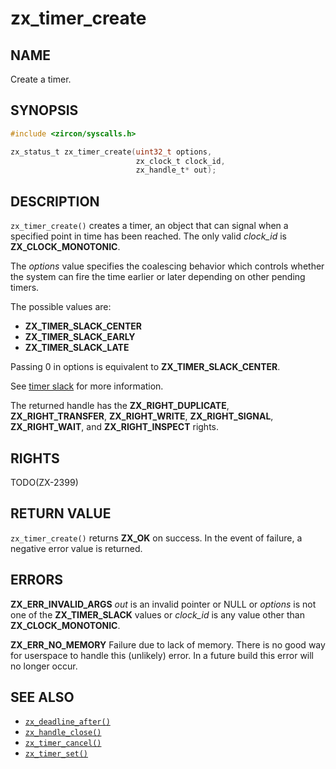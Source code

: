 # zx_timer_create

## NAME

<!-- Updated by update-docs-from-abigen, do not edit. -->

Create a timer.

## SYNOPSIS

<!-- Updated by update-docs-from-abigen, do not edit. -->

```c
#include <zircon/syscalls.h>

zx_status_t zx_timer_create(uint32_t options,
                            zx_clock_t clock_id,
                            zx_handle_t* out);
```

## DESCRIPTION

`zx_timer_create()` creates a timer, an object that can signal
when a specified point in time has been reached. The only valid
*clock_id* is **ZX_CLOCK_MONOTONIC**.

The *options* value specifies the coalescing behavior which
controls whether the system can fire the time earlier or later
depending on other pending timers.

The possible values are:

+ **ZX_TIMER_SLACK_CENTER**
+ **ZX_TIMER_SLACK_EARLY**
+ **ZX_TIMER_SLACK_LATE**

Passing 0 in options is equivalent to **ZX_TIMER_SLACK_CENTER**.

See [timer slack](/docs/concepts/objects/timer_slack.md) for more information.

The returned handle has the **ZX_RIGHT_DUPLICATE**, **ZX_RIGHT_TRANSFER**,
**ZX_RIGHT_WRITE**, **ZX_RIGHT_SIGNAL**, **ZX_RIGHT_WAIT**, and
**ZX_RIGHT_INSPECT** rights.

## RIGHTS

<!-- Updated by update-docs-from-abigen, do not edit. -->

TODO(ZX-2399)

## RETURN VALUE

`zx_timer_create()` returns **ZX_OK** on success. In the event
of failure, a negative error value is returned.

## ERRORS

**ZX_ERR_INVALID_ARGS**  *out* is an invalid pointer or NULL or
*options* is not one of the **ZX_TIMER_SLACK** values or *clock_id* is
any value other than **ZX_CLOCK_MONOTONIC**.

**ZX_ERR_NO_MEMORY**  Failure due to lack of memory.
There is no good way for userspace to handle this (unlikely) error.
In a future build this error will no longer occur.

## SEE ALSO

 - [`zx_deadline_after()`]
 - [`zx_handle_close()`]
 - [`zx_timer_cancel()`]
 - [`zx_timer_set()`]

<!-- References updated by update-docs-from-abigen, do not edit. -->

[`zx_deadline_after()`]: deadline_after.md
[`zx_handle_close()`]: handle_close.md
[`zx_timer_cancel()`]: timer_cancel.md
[`zx_timer_set()`]: timer_set.md
